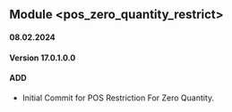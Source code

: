 ## Module <pos_zero_quantity_restrict>

#### 08.02.2024
#### Version 17.0.1.0.0
#### ADD
 - Initial Commit for POS Restriction For Zero Quantity.
